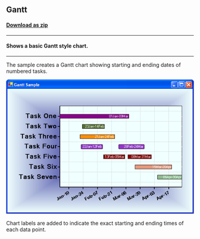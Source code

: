 ## Gantt
#### [Download as zip](https://minhaskamal.github.io/DownGit/#/home?url=https://github.com/GrapeCity/ComponentOne-WinForms-Samples/tree/master/NetFramework\Charts\CS\Gantt)
____
#### Shows a basic Gantt style chart.
____
The sample creates a Gantt chart showing starting and ending dates of numbered tasks.

![screenshot](screenshot.png)

Chart labels are added to indicate the exact starting and ending times of each data point.